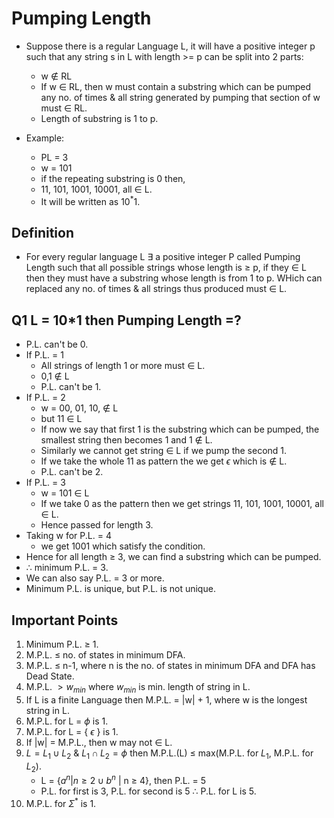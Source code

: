 # Pumping Length

- Suppose there is a regular Language L, it will have a positive integer p such that any string s in L with length >= p can be split into 2 parts:
    - w $\notin$ RL
    - If w $\in$ RL, then w must contain a substring which can be pumped any no. of times & all string generated by pumping that section of w must $\in$ RL.
    - Length of substring is 1 to p.

- Example:
  - PL = 3
  - w = 101
  - if the repeating substring is 0 then,
  - 11, 101, 1001, 10001, all $\in$ L.
  - It will be written as $10^{*}1$.

## Definition
-  For every regular language L $\exists$ a positive integer P called Pumping Length such that all possible strings whose length is $\geq$ p, if they $\in$ L then they must have a substring whose length is from 1 to p. WHich can replaced any no. of times & all strings thus produced must $\in$ L.

## Q1 L = 10*1 then Pumping Length =?
- P.L. can't be 0.
- If P.L. = 1
  - All strings of length 1 or more must $\in$ L.
  - 0,1 $\notin$ L
  - P.L. can't be 1.
- If P.L. = 2
  - w = 00, 01, 10, $\notin$ L
  - but 11 $\in$ L
  - If now we say that first 1 is the substring which can be pumped, the smallest string then becomes 1 and 1 $\notin$ L.
  - Similarly we cannot get string $\in$ L if we pump the second 1.
  - If we take the whole 11 as pattern the we get $\epsilon$ which is $\notin$ L.
  - P.L. can't be 2.
- If P.L. = 3
  - w = 101 $\in$ L
  - If we take 0 as the pattern then we get strings 11, 101, 1001, 10001, all $\in$ L.
  - Hence passed for length 3.
- Taking w for P.L. = 4 
  - we get 1001 which satisfy the condition.
- Hence for all length $\geq$ 3, we can find a substring which can be pumped.
- $\therefore$ minimum P.L. = 3.
- We can also say P.L. = 3 or more.
- Minimum P.L. is unique, but P.L. is not unique.

## Important Points
1. Minimum P.L. $\geq$ 1.
2. M.P.L. $\leq$ no. of states in minimum DFA.
3. M.P.L. $\leq$ n-1, where n is the no. of states in minimum DFA and DFA has Dead State.
4. M.P.L. $\gt w_{min}$ where $w_{min}$ is min. length of string in L.
5. If L is a finite Language then M.P.L. = |w| + 1, where w is the longest string in L.
6. M.P.L. for L = $\phi$ is 1.
7. M.P.L. for L = { $\epsilon$ } is 1.
8. If |w| = M.P.L., then w may not $\in$ L.
9. $L = L_{1} \cup L_{2}$ & $L_{1} \cap L_{2} = \phi$ then M.P.L.(L) $\leq$ max(M.P.L. for $L_{1}$, M.P.L. for $L_{2}$).
    - L = {$a^{n} | n \geq 2 \cup b^{n}$ | n $\geq$ 4}, then P.L. = 5
    - P.L. for first is 3, P.L. for second is 5 $\therefore$ P.L. for L is 5.
10. M.P.L. for $\Sigma^{*}$ is 1.